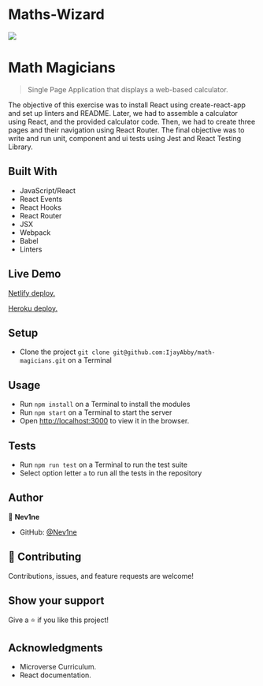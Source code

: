 # Maths-Wizard
![](https://img.shields.io/badge/Microverse-blueviolet)

# Math Magicians

> Single Page Application that displays a web-based calculator.

The objective of this exercise was to install React using create-react-app and set up linters and README. 
Later, we had to assemble a calculator using React, and the provided calculator code. Then, we had to create three pages
and their navigation using React Router. The final objective was to write and run unit, component and ui tests using Jest and React Testing Library.


## Built With

- JavaScript/React
- React Events
- React Hooks
- React Router
- JSX
- Webpack
- Babel
- Linters

## Live Demo
[Netlify deploy.](https://optimistic-williams-6278f8.netlify.app/)

[Heroku deploy.](https://math-magicians-react-web.herokuapp.com)

## Setup

- Clone the project `git clone git@github.com:IjayAbby/math-magicians.git` on a Terminal

## Usage

- Run `npm install` on a Terminal to install the modules
- Run `npm start` on a Terminal to start the server 
- Open [http://localhost:3000](http://localhost:3000) to view it in the browser.

## Tests

- Run `npm run test` on a Terminal to run the test suite
- Select option letter `a` to run all the tests in the repository

## Author

👤 **Nev1ne**

- GitHub: [@Nev1ne](https://github.com/IjayAbby)


## 🤝 Contributing

Contributions, issues, and feature requests are welcome!

## Show your support

Give a ⭐️ if you like this project!

## Acknowledgments

- Microverse Curriculum.
- React documentation.
